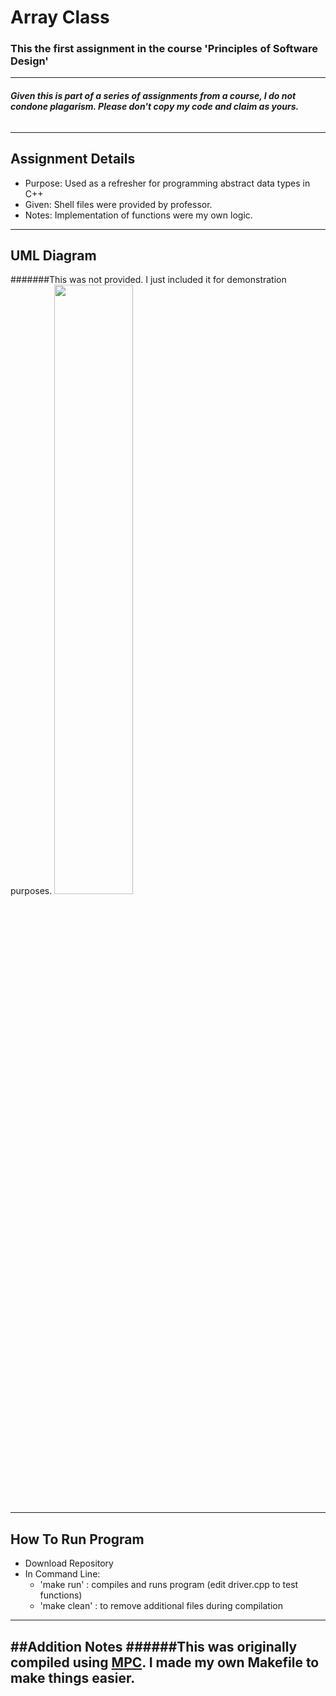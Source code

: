 # **Array Class**
### This the first assignment in the course 'Principles of Software Design'
-----
###### **Given this is part of a series of assignments from a course, I do not condone plagarism. Please don't copy my code and claim as yours.**
-----
## **Assignment Details**
- Purpose: Used as a refresher for programming abstract data types in C++
- Given: Shell files were provided by professor.
- Notes: Implementation of functions were my own logic. 
-----

## **UML Diagram**
#######This was not provided. I just included it for demonstration purposes.
<img src="https://github.com/Andi-Cast/Array_Class/blob/main/ArrayClassUML.png" height="auto" width="50%" >

-----
## **How To Run Program**
- Download Repository
- In Command Line:
  - 'make run' : compiles and runs program (edit driver.cpp to test functions)
  - 'make clean' : to remove additional files during compilation

-----
##**Addition Notes**
######This was originally compiled using [MPC](https://github.com/DOCGroup/MPC). I made my own Makefile to make things easier.
-----
